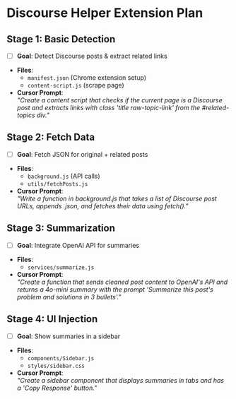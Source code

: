 # Discourse Helper Extension Plan

## Stage 1: Basic Detection
- [ ] **Goal**: Detect Discourse posts & extract related links  
- **Files**:
  - `manifest.json` (Chrome extension setup)  
  - `content-script.js` (scrape page)  
- **Cursor Prompt**:  
  *"Create a content script that checks if the current page is a Discourse post and extracts links with class 'title raw-topic-link' from the #related-topics div."*

## Stage 2: Fetch Data
- [ ] **Goal**: Fetch JSON for original + related posts  
- **Files**:
  - `background.js` (API calls)  
  - `utils/fetchPosts.js`  
- **Cursor Prompt**:  
  *"Write a function in background.js that takes a list of Discourse post URLs, appends .json, and fetches their data using fetch()."*

## Stage 3: Summarization
- [ ] **Goal**: Integrate OpenAI API for summaries  
- **Files**:
  - `services/summarize.js`  
- **Cursor Prompt**:  
  *"Create a function that sends cleaned post content to OpenAI's API and returns a 4o-mini summary with the prompt 'Summarize this post's problem and solutions in 3 bullets'."*

## Stage 4: UI Injection
- [ ] **Goal**: Show summaries in a sidebar  
- **Files**:
  - `components/Sidebar.js`  
  - `styles/sidebar.css`  
- **Cursor Prompt**:  
  *"Create a sidebar component that displays summaries in tabs and has a 'Copy Response' button."*